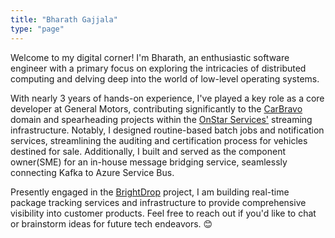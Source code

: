 ```yaml
---
title: "Bharath Gajjala"
type: "page"
---
```

Welcome to my digital corner! I'm Bharath, an enthusiastic software engineer with a primary focus on exploring the intricacies of distributed computing and delving deep into the world of low-level operating systems.

With nearly 3 years of hands-on experience, I've played a key role as a core developer at General Motors, contributing significantly to the [CarBravo](https://www.carbravo.com/) domain and spearheading projects within the [OnStar Services'](https://www.onstar.com/) streaming infrastructure. Notably, I designed routine-based batch jobs and notification services, streamlining the auditing and certification process for vehicles destined for sale. Additionally, I built and served as the component owner(SME) for an in-house message bridging service, seamlessly connecting Kafka to Azure Service Bus.

Presently engaged in the [BrightDrop](https://www.gobrightdrop.com) project, I am building real-time package tracking services and infrastructure to provide comprehensive visibility into customer products. Feel free to reach out if you'd like to chat or brainstorm ideas for future tech endeavors. 😊
